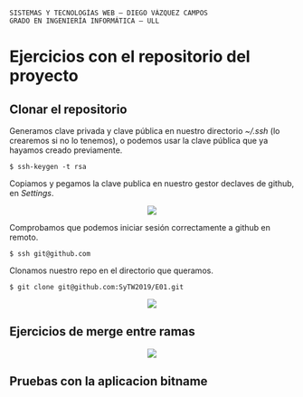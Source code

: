 ```
SISTEMAS Y TECNOLOGÍAS WEB — DIEGO VÁZQUEZ CAMPOS
GRADO EN INGENIERÍA INFORMÁTICA — ULL
```

# Ejercicios con el repositorio del proyecto
## Clonar el repositorio
Generamos clave privada y clave pública en nuestro directorio *~/.ssh* (lo crearemos si no lo tenemos), o podemos usar la clave pública que ya hayamos creado previamente.
```console
$ ssh-keygen -t rsa
```
Copiamos y pegamos la clave publica en nuestro gestor declaves de github, en *Settings*.
<p align="center">
  <img src="https://i.imgur.com/jp9RxGG.png?1"/>
</p>

Comprobamos que podemos iniciar sesión correctamente a github en remoto.

```console
$ ssh git@github.com
```
Clonamos nuestro repo en el directorio que queramos.

```console
$ git clone git@github.com:SyTW2019/E01.git
```
<p align="center">
  <img src="https://i.gyazo.com/483fe5732abb03d78a903d0f88608c25.png"/>
</p>


## Ejercicios de merge entre ramas
<p align="center">
  <img src="https://i.gyazo.com/7710a99b95a032da85bdd2c97dbb1055.png"/>
</p>


## Pruebas con la aplicacion bitname
